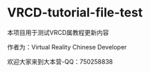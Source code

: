 # VRCD-tutorial-file-test

本项目用于测试VRCD属教程更新内容

作者为：Virtual Reality Chinese Developer

欢迎大家来到大本营-QQ：750258838
